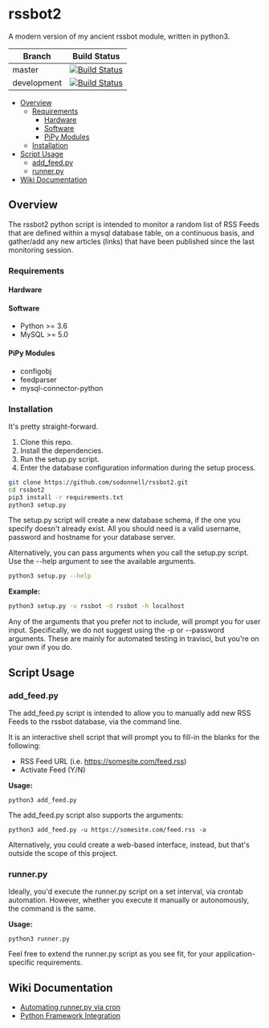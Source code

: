 # rssbot2

A modern version of my ancient rssbot module, written in python3.

| Branch | Build Status |
|-|-|
| master | [![Build Status](https://travis-ci.org/sodonnell/rssbot2.svg?branch=master)](https://travis-ci.org/sodonnell/rssbot2) |
| development | [![Build Status](https://travis-ci.org/sodonnell/rssbot2.svg?branch=development)](https://travis-ci.org/sodonnell/rssbot2) |

<!-- TOC -->
- [Overview](#overview)
  - [Requirements](#requirements)
    - [Hardware](#hardware)
    - [Software](#software)
    - [PiPy Modules](#pipy-modules)
  - [Installation](#installation)
- [Script Usage](#script-usage)
  - [add_feed.py](#addfeedpy)
  - [runner.py](#runnerpy)
- [Wiki Documentation](#wiki-documentation)
<!-- /TOC -->

## Overview

The rssbot2 python script is intended to monitor a random list of RSS Feeds that are defined within a mysql database table, on a continuous basis, and gather/add any new articles (links) that have been published since the last monitoring session.

### Requirements

#### Hardware

#### Software

- Python >= 3.6
- MySQL >= 5.0

#### PiPy Modules

- configobj
- feedparser
- mysql-connector-python

### Installation

It's pretty straight-forward.

1) Clone this repo.
2) Install the dependencies.
3) Run the setup.py script.
4) Enter the database configuration information during the setup process.

```bash
git clone https://github.com/sodonnell/rssbot2.git
cd rssbot2
pip3 install -r requirements.txt
python3 setup.py
```

The setup.py script will create a new database schema, if the one you specify doesn't already exist. All you should need is a valid username, password and hostname for your database server.

Alternatively, you can pass arguments when you call the setup.py script. Use the --help argument to see the available arguments.

```bash
python3 setup.py --help
```

**Example:**

```bash
python3 setup.py -u rssbot -d rssbot -h localhost
```

Any of the arguments that you prefer not to include, will prompt you for user input. Specifically, we do not suggest using the -p or --password arguments. These are mainly for automated testing in travisci, but you're on your own if you do.

## Script Usage

### add_feed.py

The add_feed.py script is intended to allow you to manually add new RSS Feeds to the rssbot database, via the command line.

It is an interactive shell script that will prompt you to fill-in the blanks for the following:

- RSS Feed URL (i.e. https://somesite.com/feed.rss)
- Activate Feed (Y/N)

**Usage:**

```
python3 add_feed.py
```

The add_feed.py script also supports the arguments:

```
python3 add_feed.py -u https://somesite.com/feed.rss -a
```

Alternatively, you could create a web-based interface, instead, but that's outside the scope of this project.

### runner.py

Ideally, you'd execute the runner.py script on a set interval, via crontab automation. However, whether you execute it manually or autonomously, the command is the same.

**Usage:**

```
python3 runner.py
```

Feel free to extend the runner.py script as you see fit, for your application-specific requirements.

## Wiki Documentation

- [Automating runner.py via cron](https://github.com/sodonnell/rssbot2/wiki/Automating-runner.py-via-cron)
- [Python Framework Integration](https://github.com/sodonnell/rssbot2/wiki/Python-Framework-Integration)